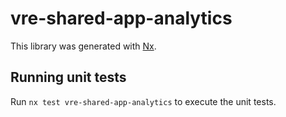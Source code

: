 # vre-shared-app-analytics

This library was generated with [Nx](https://nx.dev).

## Running unit tests

Run `nx test vre-shared-app-analytics` to execute the unit tests.
